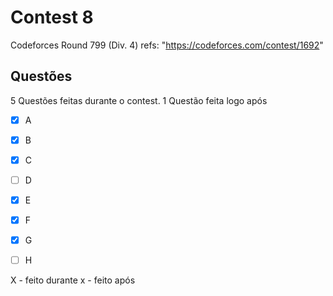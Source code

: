 # Contest 8

Codeforces Round 799 (Div. 4)
refs: "https://codeforces.com/contest/1692"


## Questões
5 Questões feitas durante o contest.
1 Questão feita logo após
- [X] A
- [X] B
- [X] C
- [ ] D
- [X] E
- [X] F
- [x] G
- [ ] H


X - feito durante
x - feito após
